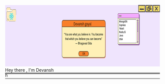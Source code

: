 <img src="./devansh%20goyal%20(2).png" width = "100%" height = "200px">
Hey there , I'm Devansh
<div style="height:5px; width:100%; background-color:grey;">h</div>
<hr>
